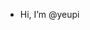 -  Hi, I’m @yeupi

<!---
yeupi/yeupi is a ✨ special ✨ repository because its `README.md` (this file) appears on your GitHub profile.
You can click the Preview link to take a look at your changes.
--->
